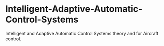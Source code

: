 # Intelligent-Adaptive-Automatic-Control-Systems
Intelligent and Adaptive Automatic Control Systems theory and  for Aircraft control.
